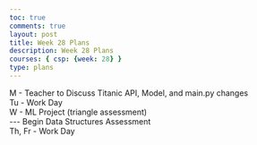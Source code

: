 ```yaml
---
toc: true
comments: true
layout: post
title: Week 28 Plans
description: Week 28 Plans
courses: { csp: {week: 28} }
type: plans
---
```


M - Teacher to Discuss Titanic API, Model, and main.py changes <br>
Tu - Work Day <br>
W - ML Project (triangle assessment) <br>
--- Begin Data Structures Assessment<br>
Th, Fr - Work Day